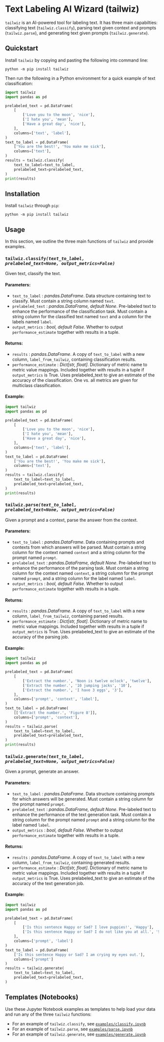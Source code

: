 # Text Labeling AI Wizard (tailwiz)

`tailwiz` is an AI-powered tool for labeling text. It has three main capabilties: classifying text (`tailwiz.classify`), parsing text given context and prompts (`tailwiz.parse`), and generating text given prompts (`tailwiz.generate`).

## Quickstart

Install `tailwiz` by copying and pasting the following into command line:

```
python -m pip install tailwiz
```
Then run the following in a Python environment for a quick example of text classification:

```python
import tailwiz
import pandas as pd

prelabeled_text = pd.DataFrame(
    [
        ['Love you to the moon', 'nice'],
        ['I hate you', 'mean'],
        ['Have a great day', 'nice'],
    ],
    columns=['text', 'label'],
)
text_to_label = pd.DataFrame(
    ['You are the best!', 'You make me sick'],
    columns=['text'],
)
results = tailwiz.classify(
    text_to_label=text_to_label,
    prelabeled_text=prelabeled_text,
)
print(results)
```

## Installation

Install `tailwiz` through `pip`:

```
python -m pip install tailwiz
```

## Usage

In this section, we outline the three main functions of `tailwiz` and provide examples.


### <code>tailwiz.classify<i>(text_to_label, prelabeled_text=None, output_metrics=False)</i></code>

Given text, classify the text.
#### Parameters:
- `text_to_label` : _pandas.DataFrame_. Data structure containing text to classify. Must contain a string column named `text`.
- `prelabeled_text` : _pandas.DataFrame, default None_. Pre-labeled text to enhance the performance of the classification task. Must contain a string column for the classified text named `text` and a column for the labels named `label`.
- `output_metrics` : _bool, default False_. Whether to output `performance_estimate` together with results in a tuple.

#### Returns:
- `results` : _pandas.DataFrame_. A copy of `text_to_label` with a new column, `label_from_tailwiz`, containing classification results.
- `performance_estimate` : _Dict[str, float]_. Dictionary of metric name to metric value mappings. Included together with results in a tuple if `output_metrics` is True. Uses prelabeled_text to give an estimate of the accuracy of the classification. One vs. all metrics are given for multiclass classification.

#### Example:

```python
import tailwiz
import pandas as pd

prelabeled_text = pd.DataFrame(
    [
        ['Love you to the moon', 'nice'],
        ['I hate you', 'mean'],
        ['Have a great day', 'nice'],
    ],
    columns=['text', 'label'],
)
text_to_label = pd.DataFrame(
    ['You are the best!', 'You make me sick'],
    columns=['text'],
)
results = tailwiz.classify(
    text_to_label=text_to_label,
    prelabeled_text=prelabeled_text,
)
print(results)
```

### <code>tailwiz.parse<i>(text_to_label, prelabeled_text=None, output_metrics=False)</i></code>

Given a prompt and a context, parse the answer from the context.
#### Parameters:
- `text_to_label` : _pandas.DataFrame_. Data containing prompts and contexts from which answers will be parsed. Must contain a string column for the context named `context` and a string column for the prompt named `prompt`.
- `prelabeled_text` : _pandas.DataFrame, default None_. Pre-labeled text to enhance the performance of the parsing task. Must contain a string column for the context named `context`, a string column for the prompt named `prompt`, and a string column for the label named `label`.
- `output_metrics` : _bool, default False_. Whether to output `performance_estimate` together with results in a tuple.

#### Returns:
- `results` : _pandas.DataFrame_. A copy of `text_to_label` with a new column, `label_from_tailwiz`, containing parsed results.
- `performance_estimate` : _Dict[str, float]_. Dictionary of metric name to metric value mappings. Included together with results in a tuple if `output_metrics` is True. Uses prelabeled_text to give an estimate of the accuracy of the parsing job.

#### Example:
```python
import tailwiz
import pandas as pd

prelabeled_text = pd.DataFrame(
    [
        ['Extract the number.', 'Noon is twelve oclock', 'twelve'],
        ['Extract the number.', '10 jumping jacks', '10'],
        ['Extract the number.', 'I have 3 eggs', '3'],
    ],
    columns=['prompt', 'context', 'label'],
)
text_to_label = pd.DataFrame(
    [['Extract the number.', 'Figure 8']],
    columns=['prompt', 'context'],
)
results = tailwiz.parse(
    text_to_label=text_to_label,
    prelabeled_text=prelabeled_text,
)
print(results)
```


### <code>tailwiz.generate<i>(text_to_label, prelabeled_text=None, output_metrics=False)</i></code>

Given a prompt, generate an answer.
#### Parameters:
- `text_to_label` : _pandas.DataFrame_. Data structure containing prompts for which answers will be generated. Must contain a string column for the prompt named `prompt`.
- `prelabeled_text` : _pandas.DataFrame, default None_. Pre-labeled text to enhance the performance of the text generation task. Must contain a string column for the prompt named `prompt` and a string column for the label named `label`.
- `output_metrics` : _bool, default False_. Whether to output `performance_estimate` together with results in a tuple.

#### Returns:
- `results` : _pandas.DataFrame_. A copy of `text_to_label` with a new column, `label_from_tailwiz`, containing generated results.
- `performance_estimate` : _Dict[str, float]_. Dictionary of metric name to metric value mappings. Included together with results in a tuple if `output_metrics` is True. Uses prelabeled_text to give an estimate of the accuracy of the text generation job.

#### Example:
```python
import tailwiz
import pandas as pd

prelabeled_text = pd.DataFrame(
    [
        ['Is this sentence Happy or Sad? I love puppies!', 'Happy'],
        ['Is this sentence Happy or Sad? I do not like you at all.', 'Sad'],
    ],
    columns=['prompt', 'label']
)
text_to_label = pd.DataFrame(
    ['Is this sentence Happy or Sad? I am crying my eyes out.'],
    columns=['prompt']
)
results = tailwiz.generate(
    text_to_label=text_to_label,
    prelabeled_text=prelabeled_text,
)
```

## Templates (Notebooks)

Use these Jupyter Notebook examples as templates to help load your data and run any of the three `tailwiz` functions:
- For an example of `tailwiz.classify`, see [`examples/classify.ipynb`](https://github.com/timothydai/tailwiz/blob/main/examples/classify.ipynb)
- For an example of `tailwiz.parse`, see [`examples/parse.ipynb`](https://github.com/timothydai/tailwiz/blob/main/examples/parse.ipynb)
- For an example of `tailwiz.generate`, see [`examples/generate.ipynb`](https://github.com/timothydai/tailwiz/blob/main/examples/generate.ipynb)
